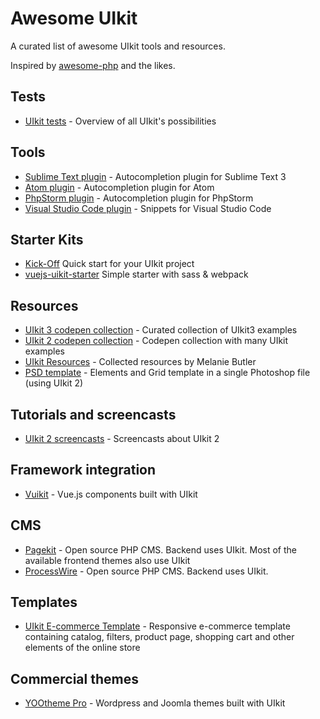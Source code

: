 # Awesome UIkit

A curated list of awesome UIkit tools and resources.

Inspired by [awesome-php](https://github.com/ziadoz/awesome-php) and the likes.

## Tests
 - [UIkit tests](https://getuikit.com/assets/uikit/tests/) - Overview of all UIkit's possibilities

## Tools
 - [Sublime Text plugin](https://github.com/uikit/uikit-sublime) - Autocompletion plugin for Sublime Text 3
 - [Atom plugin](https://atom.io/packages/uikit-atom) - Autocompletion plugin for Atom
 - [PhpStorm plugin](https://github.com/Bixie/intellij-uikit) - Autocompletion plugin for PhpStorm
 - [Visual Studio Code plugin](https://marketplace.visualstudio.com/items?itemName=Keno.uikit-3-snippets) - Snippets for Visual Studio Code

## Starter Kits
 - [Kick-Off](https://github.com/zzseba78/Kick-Off) Quick start for your UIkit project
 - [vuejs-uikit-starter](https://github.com/mstaack/vuejs-uikit-starter) Simple starter with sass & webpack
## Resources
 - [UIkit 3 codepen collection](https://codepen.io/collection/AYNaMv) - Curated collection of UIkit3 examples 
 - [UIkit 2 codepen collection](http://codepen.io/collection/njbqPE) - Codepen collection with many UIkit examples
 - [UIkit Resources](http://melaniebutlerdesign.com/uikit) - Collected resources by Melanie Butler
 - [PSD template](https://plus.google.com/118003653058454072787/posts/LjqLED97Bh3) - Elements and Grid template in a single Photoshop file (using UIkit 2)

## Tutorials and screencasts
- [UIkit 2 screencasts](https://www.youtube.com/playlist?list=PL2SfpsC7cy0gv9O7nNKyQZBrFjhi3LH-V) - Screencasts about UIkit 2

## Framework integration
 - [Vuikit](https://vuikit.js.org) - Vue.js components built with UIkit

## CMS
 - [Pagekit](https://pagekit.com) - Open source PHP CMS. Backend uses UIkit. Most of the available frontend themes also use UIkit
 - [ProcessWire](https://processwire.com) - Open source PHP CMS. Backend uses UIkit.
 
## Templates
- [UIkit E-commerce Template](https://github.com/chekromul/uikit-ecommerce-template) - Responsive e-commerce template containing catalog, filters, product page, shopping cart and other elements of the online store

## Commercial themes
- [YOOtheme Pro](https://yootheme.com/pro) - Wordpress and Joomla themes built with UIkit
